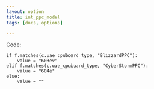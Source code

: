 ```yaml
---
layout: option
title: int_ppc_model
tags: [docs, options]

---
```


Code:

    if f.matches(c.uae_cpuboard_type, "BlizzardPPC"):
        value = "603ev"
    elif f.matches(c.uae_cpuboard_type, "CyberStormPPC"):
        value = "604e"
    else:
        value = ""
